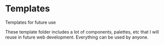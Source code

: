 # Templates
Templates for future use


These template folder includes a lot of components, palettes, etc that I will reuse in future web development. Everything can be used by anyone.
